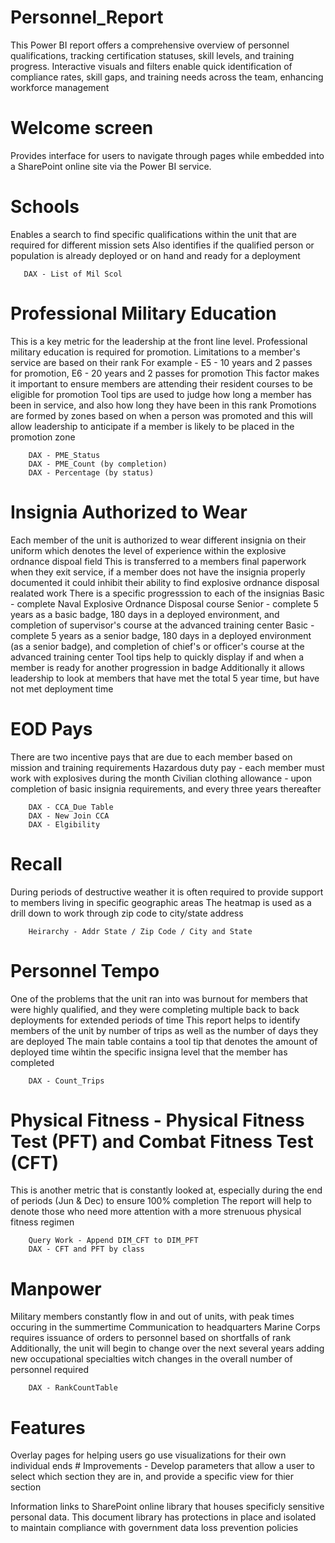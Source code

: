 # Personnel_Report
This Power BI report offers a comprehensive overview of personnel qualifications, tracking certification statuses, skill levels, and training progress. Interactive visuals and filters enable quick identification of compliance rates, skill gaps, and training needs across the team, enhancing workforce management

# Welcome screen
Provides interface for users to navigate through pages while embedded into a SharePoint online site via the Power BI service.

# Schools
Enables a search to find specific qualifications within the unit that are required for different mission sets
Also identifies if the qualified person or population is already deployed or on hand and ready for a deployment

       DAX - List of Mil Scol

# Professional Military Education
This is a key metric for the leadership at the front line level. Professional military education is required for promotion. Limitations to a member's service are based on their rank
        For example - E5 - 10 years and 2 passes for promotion, E6 - 20 years and 2 passes for promotion
This factor makes it important to ensure members are attending their resident courses to be eligible for promotion
Tool tips are used to judge how long a member has been in service, and also how long they have been in this rank
        Promotions are formed by zones based on when a person was promoted and this will allow leadership to anticipate if a member is likely to be placed in the promotion zone

        DAX - PME_Status
        DAX - PME_Count (by completion)
        DAX - Percentage (by status)

# Insignia Authorized to Wear
Each member of the unit is authorized to wear different insignia on their uniform which denotes the level of experience within the explosive ordnance dispoal field
This is transferred to a members final paperwork when they exit service, if a member does not have the insignia properly documented it could inhibit their ability to find explosive ordnance disposal realated work
There is a specific progresssion to each of the insignias
        Basic - complete Naval Explosive Ordnance Disposal course
        Senior - complete 5 years as a basic badge, 180 days in a deployed environment, and completion of supervisor's course at the advanced training center
        Basic - complete 5 years as a senior badge, 180 days in a deployed environment (as a senior badge), and completion of chief's or officer's course at the advanced training center
Tool tips help to quickly display if and when a member is ready for another progression in badge
Additionally it allows leadership to look at members that have met the total 5 year time, but have not met deployment time

# EOD Pays
There are two incentive pays that are due to each member based on mission and training requirements
Hazardous duty pay - each member must work with explosives during the month
Civilian clothing allowance - upon completion of basic insignia requirements, and every three years thereafter

        DAX - CCA_Due Table
        DAX - New Join CCA
        DAX - Elgibility

# Recall
During periods of destructive weather it is often required to provide support to members living in specific geographic areas
The heatmap is used as a drill down to work through zip code to city/state address

        Heirarchy - Addr State / Zip Code / City and State

# Personnel Tempo
One of the problems that the unit ran into was burnout for members that were highly qualified, and they were completing multiple back to back deployments for extended periods of time
This report helps to identify members of the unit by number of trips as well as the number of days they are deployed
The main table contains a tool tip that denotes the amount of deployed time wihtin the specific insigna level that the member has completed

        DAX - Count_Trips

# Physical Fitness - Physical Fitness Test (PFT) and Combat Fitness Test (CFT)
This is another metric that is constantly looked at, especially during the end of periods (Jun & Dec) to ensure 100% completion
The report will help to denote those who need more attention with a more strenuous physical fitness regimen

        Query Work - Append DIM_CFT to DIM_PFT
        DAX - CFT and PFT by class

# Manpower
Military members constantly flow in and out of units, with peak times occuring in the summertime
Communication to headquarters Marine Corps requires issuance of orders to personnel based on shortfalls of rank
Additionally, the unit will begin to change over the next several years adding new occupational specialties witch changes in the overall number of personnel required

        DAX - RankCountTable

# Features
Overlay pages for helping users go use visualizations for their own individual ends
        # Improvements - Develop parameters that allow a user to select which section they are in, and provide a specific view for thier section

Information links to SharePoint online library that houses specificly sensitive personal data. This document library has protections in place and isolated to maintain compliance with government data loss prevention policies
